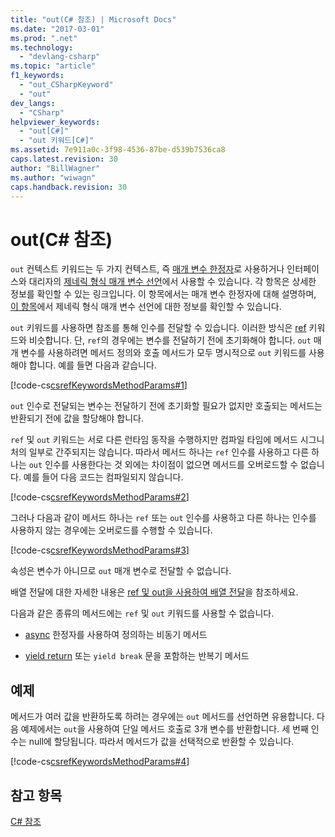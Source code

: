 ```yaml
---
title: "out(C# 참조) | Microsoft Docs"
ms.date: "2017-03-01"
ms.prod: ".net"
ms.technology: 
  - "devlang-csharp"
ms.topic: "article"
f1_keywords: 
  - "out_CSharpKeyword"
  - "out"
dev_langs: 
  - "CSharp"
helpviewer_keywords: 
  - "out[C#]"
  - "out 키워드[C#]"
ms.assetid: 7e911a0c-3f98-4536-87be-d539b7536ca8
caps.latest.revision: 30
author: "BillWagner"
ms.author: "wiwagn"
caps.handback.revision: 30
---
```

# out(C# 참조)
`out` 컨텍스트 키워드는 두 가지 컨텍스트, 즉 [매개 변수 한정자](../../../csharp/language-reference/keywords/out-parameter-modifier.md)로 사용하거나 인터페이스와 대리자의 [제네릭 형식 매개 변수 선언](../../../csharp/language-reference/keywords/out-generic-modifier.md)에서 사용할 수 있습니다. 각 항목은 상세한 정보를 확인할 수 있는 링크입니다.  이 항목에서는 매개 변수 한정자에 대해 설명하며, [이 항목](../../../csharp/language-reference/keywords/out-generic-modifier.md)에서 제네릭 형식 매개 변수 선언에 대한 정보를 확인할 수 있습니다.  
  
 `out` 키워드를 사용하면 참조를 통해 인수를 전달할 수 있습니다.  이러한 방식은 [ref](../../../csharp/language-reference/keywords/ref.md) 키워드와 비슷합니다. 단, `ref`의 경우에는 변수를 전달하기 전에 초기화해야 합니다.  `out` 매개 변수를 사용하려면 메서드 정의와 호출 메서드가 모두 명시적으로 `out` 키워드를 사용해야 합니다.  예를 들면 다음과 같습니다.  
  
 [!code-cs[csrefKeywordsMethodParams#1](../../../csharp/language-reference/keywords/codesnippet/CSharp/out_1.cs)]  
  
 `out` 인수로 전달되는 변수는 전달하기 전에 초기화할 필요가 없지만 호출되는 메서드는 반환되기 전에 값을 할당해야 합니다.  
  
 `ref` 및 `out` 키워드는 서로 다른 런타임 동작을 수행하지만 컴파일 타임에 메서드 시그니처의 일부로 간주되지는 않습니다.  따라서 메서드 하나는 `ref` 인수를 사용하고 다른 하나는 `out` 인수를 사용한다는 것 외에는 차이점이 없으면 메서드를 오버로드할 수 없습니다.  예를 들어 다음 코드는 컴파일되지 않습니다.  
  
 [!code-cs[csrefKeywordsMethodParams#2](../../../csharp/language-reference/keywords/codesnippet/CSharp/out_2.cs)]  
  
 그러나 다음과 같이 메서드 하나는 `ref` 또는 `out` 인수를 사용하고 다른 하나는 인수를 사용하지 않는 경우에는 오버로드를 수행할 수 있습니다.  
  
 [!code-cs[csrefKeywordsMethodParams#3](../../../csharp/language-reference/keywords/codesnippet/CSharp/out_3.cs)]  
  
 속성은 변수가 아니므로 `out` 매개 변수로 전달할 수 없습니다.  
  
 배열 전달에 대한 자세한 내용은 [ref 및 out을 사용하여 배열 전달](../../../csharp/programming-guide/arrays/passing-arrays-using-ref-and-out.md)을 참조하세요.  
  
 다음과 같은 종류의 메서드에는 `ref` 및 `out` 키워드를 사용할 수 없습니다.  
  
-   [async](../../../csharp/language-reference/keywords/async.md) 한정자를 사용하여 정의하는 비동기 메서드  
  
-   [yield return](../../../csharp/language-reference/keywords/yield.md) 또는 `yield break` 문을 포함하는 반복기 메서드  
  
## 예제  
 메서드가 여러 값을 반환하도록 하려는 경우에는 `out` 메서드를 선언하면 유용합니다.  다음 예제에서는 `out`을 사용하여 단일 메서드 호출로 3개 변수를 반환합니다.  세 번째 인수는 null에 할당됩니다.  따라서 메서드가 값을 선택적으로 반환할 수 있습니다.  
  
 [!code-cs[csrefKeywordsMethodParams#4](../../../csharp/language-reference/keywords/codesnippet/CSharp/out_4.cs)]  
  
## 참고 항목  
 [C\# 참조](../../../csharp/language-reference/index.md)